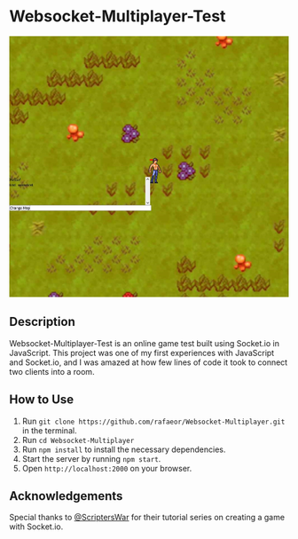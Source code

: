 # Websocket-Multiplayer-Test

![Game Screenshot](/gamescreenshot.jpg)

## Description

Websocket-Multiplayer-Test is an online game test built using Socket.io in JavaScript. This project was one of my first experiences with JavaScript and Socket.io, and I was amazed at how few lines of code it took to connect two clients into a room.

## How to Use

1. Run `git clone https://github.com/rafaeor/Websocket-Multiplayer.git` in the terminal.
2. Run `cd Websocket-Multiplayer`
3. Run `npm install` to install the necessary dependencies.
4. Start the server by running `npm start`.
5. Open `http://localhost:2000` on your browser.

## Acknowledgements

Special thanks to [@ScriptersWar](https://www.youtube.com/@ScriptersWar/videos) for their tutorial series on creating a game with Socket.io.

